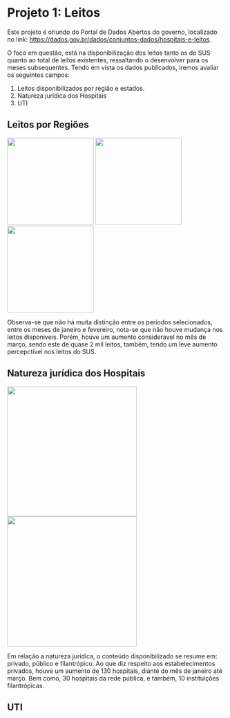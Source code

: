 # Projeto 1: Leitos

  Este projeto é oriundo do Portal de Dados Abertos do governo, localizado no link: https://dados.gov.br/dados/conjuntos-dados/hospitais-e-leitos.

  O foco em questão, está na disponibilização dos leitos tanto os do SUS quanto ao total de leitos existentes, ressaltando o desenvolver para os meses subsequentes.
Tendo em vista os dados publicados, iremos avaliar os seguintes campos:

1. Leitos disponibilizados por região e estados.
2. Natureza jurídica dos Hospitais
3. UTI

## Leitos por Regiões
<p float="left">
  <img src="https://i.postimg.cc/9Q9sqMYX/image.png" width="200" />
  <img src="https://i.postimg.cc/7hQjSJRh/regi-o-fevereiro.jpg" width="200" />
  <img src="https://i.postimg.cc/tT90bjPq/image.png" width="200" />
</p>

Observa-se que não há muita distinção entre os períodos selecionados, entre os meses de janeiro e fevereiro, nota-se que não houve mudança nos leitos disponiveis. Porém, houve um aumento consideravel no mês de março, sendo este de quase 2 mil leitos, também, tendo um leve aumento percepctível nos leitos do SUS.

## Natureza jurídica dos Hospitais

<p float="left">
  <img src="https://i.postimg.cc/K8khDbtj/image.png" width="300" />
  <img src="https://i.postimg.cc/65PD3PFX/image.png" width="300" />
</p>
Em relação a natureza jurídica, o conteúdo disponibilizado se resume em: privado, público e filantrópico.
Ao que diz respeito aos estabelecimentos privados, houve um aumento de 130 hospitais, diante do mês de janeiro até março. Bem como, 30 hospitais da rede pública, e também, 10 instituições filantrópicas.

## UTI








